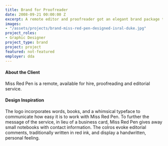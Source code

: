 ```yaml
---
title: Brand for Proofreader
date: 2008-09-21 00:00:00 Z
excerpt: A remote editor and proofreader got an elegant brand package to promote itself.
images:
- "/assets/projects/brand-miss-red-pen-designed-isral-duke.jpg"
project_roles:
- Graphic Designer
project_type: brand
project: project
featured: not-featured
employer: dda
---
```

#### About the Client

Miss Red Pen is a remote, available for hire, proofreading and editorial service.

#### Design Inspiration

The logo incorporates words, books, and a whimsical typeface to communicate how easy it is to work with Miss Red Pen. To further the message of the service, in lieu of a business card, Miss Red Pen gives away small notebooks with contact information. The colros evoke editorial comments, traditionally written in red ink, and display a handwritten, personal feeling.
